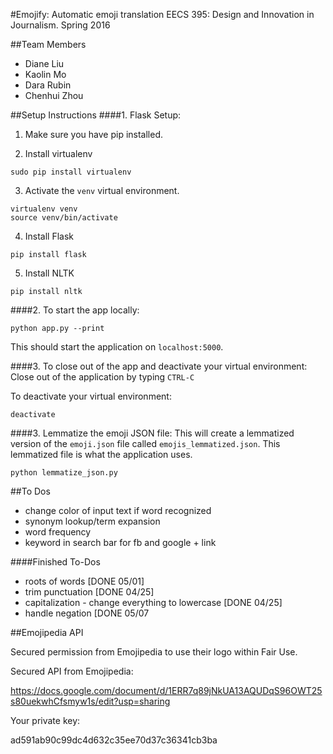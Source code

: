 #Emojify: Automatic emoji translation
EECS 395: Design and Innovation in Journalism. Spring 2016

##Team Members
 - Diane Liu
 - Kaolin Mo
 - Dara Rubin
 - Chenhui Zhou

##Setup Instructions
####1. Flask Setup:
1. Make sure you have pip installed.

2. Install virtualenv
  ```
  sudo pip install virtualenv
  ```

3. Activate the `venv` virtual environment.
  ```
  virtualenv venv
  source venv/bin/activate
  ```

4. Install Flask
  ```
  pip install flask
  ```

5. Install NLTK
  ```
  pip install nltk
  ```



####2. To start the app locally:
```
python app.py --print
```

  This should start the application on `localhost:5000`.

####3. To close out of the app and deactivate your virtual environment:
Close out of the application by typing `CTRL-C`

To deactivate your virtual environment:
```
deactivate
```

####3. Lemmatize the emoji JSON file:
This will create a lemmatized version of the `emoji.json` file called `emojis_lemmatized.json`. This lemmatized file is what the application uses.
```
python lemmatize_json.py
```

##To Dos
- change color of input text if word recognized
- synonym lookup/term expansion
- word frequency
- keyword in search bar for fb and google + link

####Finished To-Dos
- roots of words [DONE 05/01]
- trim punctuation [DONE 04/25]
- capitalization - change everything to lowercase [DONE 04/25]
- handle negation [DONE 05/07


##Emojipedia API

Secured permission from Emojipedia to use their logo within Fair Use.

Secured API from Emojipedia:

https://docs.google.com/document/d/1ERR7q89jNkUA13AQUDqS96OWT25s80uekwhCfsmyw1s/edit?usp=sharing

Your private key:

ad591ab90c99dc4d632c35ee70d37c36341cb3ba
